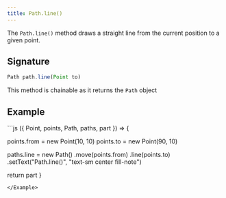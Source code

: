 ```yaml
---
title: Path.line()
---
```


The `Path.line()` method draws a straight line from the current position to a
given point.

## Signature

```js
Path path.line(Point to)
```

<Tip compact>This method is chainable as it returns the `Path` object</Tip>

## Example

<Example caption="Example of the Path.line() method">
```js
({ Point, points, Path, paths, part }) => {

  points.from = new Point(10, 10)
  points.to = new Point(90, 10)
  
  paths.line = new Path()
    .move(points.from)
    .line(points.to)
    .setText("Path.line()", "text-sm center fill-note")

  return part
}
```
</Example>

